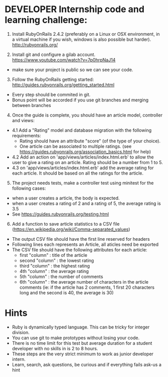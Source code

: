 # DEVELOPER Internship code and learning challenge:

1. Install RubyOnRails 2.4.2 (preferably on a Linux or OSX environment, in a virtual machine if you wish, windows is also possible but harder). http://rubyonrails.org/

2. Install git and configure a gilab account. https://www.youtube.com/watch?v=7p0hrpNaJ14
  * make sure your project is public so we can see your code.

3. Follow the RubyOnRails getting started: http://guides.rubyonrails.org/getting_started.html
  * Every step should be commited in git.
  * Bonus point will be accorded if you use git branches and merging between branches

4. Once the guide is complete, you should have an article model, controller and views:
  * 4.1 Add a "Rating" model and database migration with the following requirements:
    - Rating should have an attribute "score" (of the type of your choice).
    - One article can be associated to multiple ratings. (see https://guides.rubyonrails.org/association_basics.html for help)
  * 4.2 Add an action on 'app/views/articles/index.html.erb' to allow the user to give a rating on an article. Rating should be a number from 1 to 5.
  * 4.3 on 'app/views/articles/index.html.erb' add the average rating for each article. It should be based on all the ratings for the article.

5. The project needs tests, make a controller test using minitest for the following cases:
  * when a user creates a article, the body is expected.
  * when a user creates a rating of 2 and a rating of 5, the average rating is 3.5
  * See https://guides.rubyonrails.org/testing.html

6. Add a function to save article statistics to a CSV file (https://en.wikipedia.org/wiki/Comma-separated_values)

  * The output CSV file should have the first line reserved for headers
  * Following lines each represents an Article, all aticles need be exported
  * The CSV file should have the following attributes for each article:
    - first "column" : title of the article
    - second "column" : the lowest rating
    - third "column" : the highest rating
    - 4th "column" : the average rating
    - 5th "column" : the number of comments
    - 6th "column" :  the average number of characters in the article comments (ie: if the article has 2 comments, 1 first 20 characters long and the second is 40, the average is 30)

# Hints

* Ruby is dynamically typed language. This can be tricky for integer division.
* You can use git to make prototypes without losing your code.
* There is no time limit for this test but average duration for a student developer with no skills in is 2 to 8 hours.
* These steps are the very strict minimum to work as junior developer intern.
* Learn, search, ask questions, be curious and if everything fails ask-us a hint
